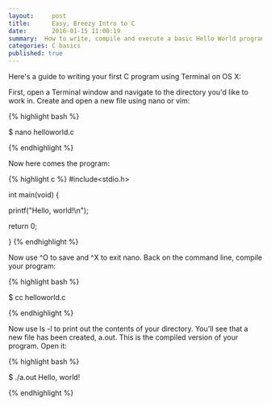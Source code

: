 ```yaml
---
layout:     post
title:      Easy, Breezy Intro to C
date:       2016-01-15 11:00:19
summary:  How to write, compile and execute a basic Hello World program in C.
categories: C basics
published: true
---
```


Here's a guide to writing your first C program using Terminal on OS X:

First, open a Terminal window and navigate to the directory you'd like to work in. Create and open a new file using nano or vim:

{% highlight bash %}

$ nano helloworld.c

{% endhighlight %}

Now here comes the program:

{% highlight c %}
#include<stdio.h>

int main(void) {

printf("Hello, world!\n");

return 0;

}
{% endhighlight %}

Now use ^O to save and ^X to exit nano. Back on the command line, compile your program:

{% highlight bash %}

$ cc helloworld.c

{% endhighlight %}

Now use ls -l to print out the contents of your directory. You'll see that a new file has been created, a.out. This is the compiled version of your program. Open it:

{% highlight bash %}

$ ./a.out
Hello, world!

{% endhighlight %}

